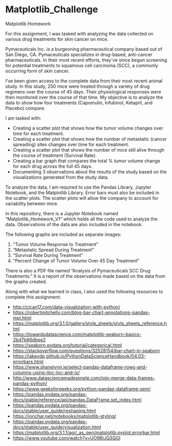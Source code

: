 # Matplotlib_Challenge

Matplotlib Homework

For this assignment, I was tasked with analyzing the data collected on various drug treatments for skin cancer on mice. 

Pymaceuticals Inc. is a burgeoning pharmaceutical company based out of San Diego, CA. Pymaceuticals specializes in drug-based, anti-cancer pharmaceuticals. In their most recent efforts, they've since begun screening for potential treatments to squamous cell carcinoma (SCC), a commonly occurring form of skin cancer.

I’ve been given access to the complete data from their most recent animal study. In this study, 250 mice were treated through a variety of drug regimens over the course of 45 days. Their physiological responses were then monitored over the course of that time. My objective is to analyze the data to show how four treatments (Capomulin, Infubinol, Ketapril, and Placebo) compare.

I am tasked with:

-	Creating a scatter plot that shows how the tumor volume changes over time for each treatment.
-	Creating a scatter plot that shows how the number of metastatic (cancer spreading) sites changes over time for each treatment.
-	Creating a scatter plot that shows the number of mice still alive through the course of treatment (Survival Rate).
-	Creating a bar graph that compares the total % tumor volume change for each drug across the full 45 days.
-	Documenting 3 observations about the results of the study based on the visualizations generated from the study data.

To analyze the data, I am required to use the Pandas Library, Jupyter Notebook, and the Matplotlib Library. Error bars must also be included in the scatter plots. The scatter plots will allow the company to account for variability between mice.

In this repository, there is a Jupyter Notebook named “Matplotlib_Homework_V1” which holds all the code used to analyze the data. Observations of the data are also included in the notebook.

The following graphs are included as separate images:

1.	"Tumor Volume Response to Treatment”
2.	“Metastatic Spread During Treatment”
3.	“Survival Rate During Treatment"
4.	"Percent Change of Tumor Volume Over 45 Day Treatment” 

There is also a PDF file named “Analysis of Pymaceuticals SCC Drug Treatments.” It is a report of the observations made based on the data from the graphs created.

Along with what we learned in class, I also used the following resources to complete this assignment:

-	http://cican17.com/data-visualization-with-python/
-	https://robertmitchellv.com/blog-bar-chart-annotations-pandas-mpl.html
-	https://matplotlib.org/3.1.0/gallery/style_sheets/style_sheets_reference.html
-	https://towardsdatascience.com/matplotlib-seaborn-basics-2bd7b66dbee2
-	https://seaborn.pydata.org/tutorial/categorical.html
-	https://stackoverflow.com/questions/32528154/bar-chart-in-seaborn
-	https://jakevdp.github.io/PythonDataScienceHandbook/04.03-errorbars.html
-	https://www.shanelynn.ie/select-pandas-dataframe-rows-and-columns-using-iloc-loc-and-ix/
-	http://www.datasciencemadesimple.com/join-merge-data-frames-pandas-python/
-	https://www.geeksforgeeks.org/python-pandas-dataframe-sem/
-	https://pandas.pydata.org/pandas-docs/stable/reference/api/pandas.DataFrame.set_index.html
-	https://pandas.pydata.org/pandas-docs/stable/user_guide/reshaping.html
-	https://jonchar.net/notebooks/matplotlib-styling/
-	https://pandas.pydata.org/pandas-docs/stable/user_guide/visualization.html
-	https://matplotlib.org/3.1.1/api/_as_gen/matplotlib.pyplot.errorbar.html
-	https://www.youtube.com/watch?v=UO98lJQ3QGI

